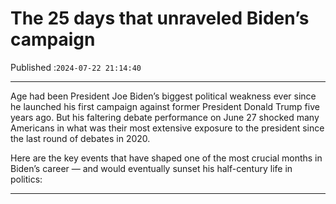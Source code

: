 # The 25 days that unraveled Biden’s campaign

Published :`2024-07-22 21:14:40`

---

Age had been President Joe Biden’s biggest political weakness ever since he launched his first campaign against former President Donald Trump five years ago. But his faltering debate performance on June 27 shocked many Americans in what was their most extensive exposure to the president since the last round of debates in 2020.

Here are the key events that have shaped one of the most crucial months in Biden’s career — and would eventually sunset his half-century life in politics:

---


